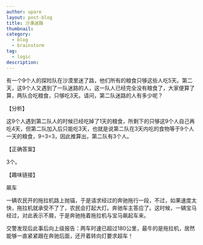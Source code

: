 ```yaml
---
author: upare
layout: post-blog
title: 沙漠迷路
thumbnail:
category:
  - blog
  - brainstorm
tag:
  - logic
description: 
---
```

有一个9个人的探险队在沙漠里迷了路，他们所有的粮食只够这些人吃5天。第二天，这9个人又遇到了一队迷路的人，这一队人已经完全没有粮食了，大家便算了算，两队合吃粮食，只够吃3天。请问，第二队迷路的人有多少呢？

【分析】

这9个人遇到第二队人的时候已经吃掉了1天的粮食，所剩下的只够这9个人自己再吃4天，但第二队加入后只能吃3天，也就是说第二队在3天内吃的食物等于9个人一天的粮食，9÷3=3，因此推算出，第二队有3个人。

【正确答案】

3个。

【趣味链接】

飙车

一辆农民开的拖拉机路上抛锚，于是请求经过的奔驰拖行一段，不过，如果速度太快，拖拉机就承受不了了，农民会打起大灯。奔驰车主答应了。这时候，一辆宝马经过，对此表示不屑，于是奔驰拖着拖拉机与宝马飙起车来。

交警发现后此事后向上级报告：两车时速已超过180公里，最牛的是拖拉机，居然能够一直紧紧跟在奔驰后面，还开着转向灯要求超车！